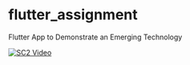 # flutter_assignment
Flutter App to Demonstrate an Emerging Technology

[![SC2 Video](https://img.youtube.com/vi/--b-9HrKK6w/0.jpg)](https://github.com/websponse/flutter/blob/main/flutter_assignment/flutter.mov)
